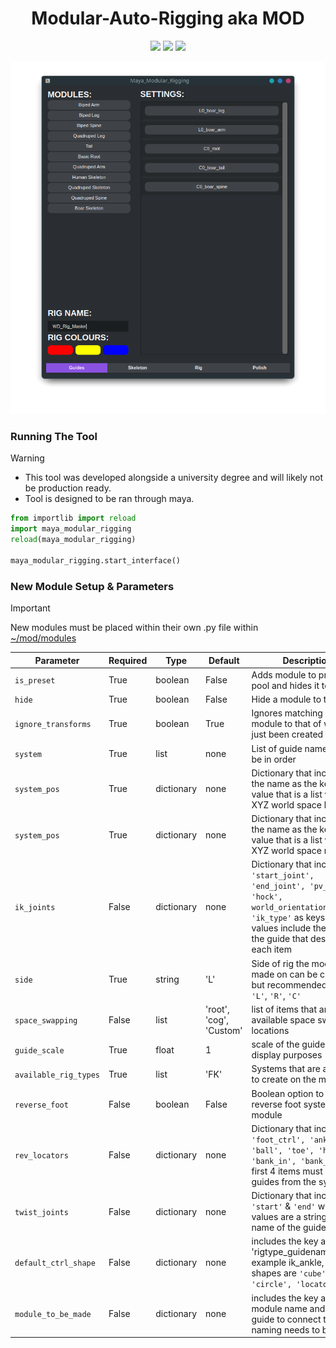 <h1 align="center">Modular-Auto-Rigging aka MOD</h1>
<p align="center">
    <img src="https://img.shields.io/badge/Maya-37A5CC?style=for-the-badge&logo=autodeskmaya&logoColor=white">
    <img src="https://img.shields.io/badge/Python-FFD43B?style=for-the-badge&logo=python&logoColor=blue">
    <img src="https://img.shields.io/badge/Qt-41CD52?style=for-the-badge&logo=Qt&logoColor=white">
</p>
<div align="center">
    <img src="screenshots/MOD.png" alt="Project Screenshot" width="700"/>
</div>

### Running The Tool

> [!WARNING]
> - This tool was developed alongside a university degree and will likely not be production ready.
> - Tool is designed to be ran through maya.

```python
from importlib import reload
import maya_modular_rigging
reload(maya_modular_rigging)

maya_modular_rigging.start_interface()

```
### New Module Setup & Parameters

> [!IMPORTANT]
> New modules must be placed within their own .py file within [~/mod/modules](https://github.com/WillDyer/maya_modular_rigging/tree/main/mod/modules)

| Parameter             | Required    | Type        | Default     | Description|
|-----------------------|-------------|-------------|-------------|------------|
| `is_preset`           | True        | boolean     | False       | Adds module to preset pool and hides it to the UI |
| `hide`                | True        | boolean     | False       | Hide a module to the UI |
| `ignore_transforms`   | True        | boolean     | True        | Ignores matching a new module to that of whats just been created |
| `system`              | True        | list        | none        | List of guide names, has to be in order |
| `system_pos`          | True        | dictionary  | none        | Dictionary that includes the name as the key and a value that is a list with the XYZ world space location |
| `system_pos`          | True        | dictionary  | none        | Dictionary that includes the name as the key and a value that is a list with the XYZ world space rotation |
| `ik_joints`           | False       | dictionary  | none        | Dictionary that includes `'start_joint', 'end_joint', 'pv_joint', 'hock', world_orientation'(bool), 'ik_type'` as keys  and the values include the name of the guide that describes each item |
| `side`                | True        | string      | 'L'         | Side of rig the module was made on can be custom but recommended use is `'L'`, `'R'`, `'C'` |
| `space_swapping`      | False       | list        | 'root', 'cog', 'Custom' | list of items that are available space swapping locations |
| `guide_scale`         | True        | float       | 1           | scale of the guide for display purposes |
| `available_rig_types` | True        | list        | 'FK'        | Systems that are available to create on the module |
| `reverse_foot`        | False       | boolean     | False       | Boolean option to create reverse foot system on a module |
| `rev_locators`        | False       | dictionary  | none        | Dictionary that includes `'foot_ctrl', 'ankle', 'ball', 'toe', 'heel', 'bank_in', 'bank_out'`, first 4 items must be guides from the system |
| `twist_joints`        | False       | dictionary  | none        | Dictionary that includes `'start'` & `'end'` which values are a string with the name of the guide |
| `default_ctrl_shape`  | False       | dictionary  | none        | includes the key as 'rigtype_guidename' example ik_ankle, available shapes are `'cube', 'circle', 'locator'` |
| `module_to_be_made`   | False       | dictionary  | none        | includes the key as the module name and value as guide to connect to. naming needs to be exact |


